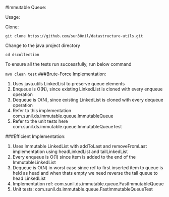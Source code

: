 #Immutable Queue:

Usage:

Clone: 

```git clone https://github.com/sun30nil/datastructure-utils.git```

Change to the java project directory

```cd dscollection```

To ensure all the tests run successfully, run below command

```mvn clean test```
###Brute-Force Implementation:
1. Uses java.utils LinkedList to preserve queue elements
2. Enqueue is O(N), since existing LinkedList is cloned with every enqueue operation
3. Dequeue is O(N), since existing LinkedList is cloned with every dequeue operation
4. Refer to this implementation com.sunil.ds.immutable.queue.ImmutableQueue
5. Refer to the unit tests here com.sunil.ds.immutable.queue.ImmutableQueueTest

###Efficient Implementation:
1. Uses Immutable LinkedList with addToLast and removeFromLast implementation using headLinkedList and tailLinkedList
2. Every enqueue is O(1) since item is added to the end of the ImmutableLinkedList
3. Dequeue is O(N) in worst case since ref to first inserted item to queue is held as head and when thats empty we need reverse the tail queue to head LinkedList
4. Implementation ref: com.sunil.ds.immutable.queue.FastImmutableQueue
5. Unit tests:  com.sunil.ds.immutable.queue.FastImmutableQueueTest


